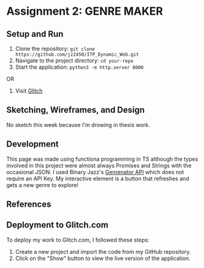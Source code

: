 # Assignment 2: GENRE MAKER

## Setup and Run

1. Clone the repository: `git clone https://github.com/jz2450/ITP_Dynamic_Web.git`
2. Navigate to the project directory: `cd your-repo`
3. Start the application: `python3 -m http.server 8000`

OR

1. Visit [Glitch](https://equable-obvious-cardinal.glitch.me/assignment-2/)

## Sketching, Wireframes, and Design

No sketch this week because I'm drowing in thesis work.

## Development

This page was made using functiona programming in TS although the types involved in this project were almost always Promises and Strings with the occasional JSON. I used Binary Jazz's [Genrenator API](https://binaryjazz.us/genrenator-api/) which does not require an API Key. My interactive element is a button that refreshes and gets a new genre to explore!

## References

## Deployment to Glitch.com

To deploy my work to Glitch.com, I followed these steps:

1. Create a new project and import the code from my GitHub repository.
2. Click on the "Show" button to view the live version of the application.
